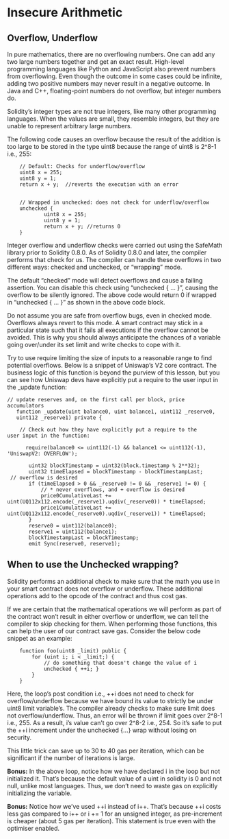 # Insecure Arithmetic

## Overflow, Underflow
In pure mathematics, there are no overflowing numbers. One can add any two large numbers together and get an exact result. High-level programming languages like Python and JavaScript also prevent numbers from overflowing. Even though the outcome in some cases could be infinite, adding two positive numbers may never result in a negative outcome. In Java and C++, floating-point numbers do not overflow, but integer numbers do.

Solidity’s integer types are not true integers, like many other programming languages. When the values are small, they resemble integers, but they are unable to represent arbitrary large numbers.

The following code causes an overflow because the result of the addition is too large to be stored in the type uint8 because the range of uint8 is 2^8-1 i.e., 255:

```solidity
    // Default: Checks for underflow/overflow
    uint8 x = 255;
    uint8 y = 1;
    return x + y;  //reverts the execution with an error
    
    
    // Wrapped in unchecked: does not check for underflow/overflow
    unchecked {
            uint8 x = 255;
            uint8 y = 1;
            return x + y; //returns 0
    }
```

Integer overflow and underflow checks were carried out using the SafeMath library prior to Solidity 0.8.0. As of Solidity 0.8.0 and later, the compiler performs that check for us. The compiler can handle these overflows in two different ways: checked and unchecked, or “wrapping” mode.

The default “checked” mode will detect overflows and cause a failing assertion. You can disable this check using “unchecked { … }”, causing the overflow to be silently ignored. The above code would return 0 if wrapped in “unchecked { … }” as shown in the above code block.

Do not assume you are safe from overflow bugs, even in checked mode. Overflows always revert to this mode. A smart contract may stick in a particular state such that it fails all executions if the overflow cannot be avoided. This is why you should always anticipate the chances of a variable going over/under its set limit and write checks to cope with it. 

Try to use require limiting the size of inputs to a reasonable range to find potential overflows. Below is a snippet of Uniswap’s V2 core contract. The business logic of this function is beyond the purview of this lesson, but you can see how Uniswap devs have explicitly put a require to the user input in the _update function:

```solidity
// update reserves and, on the first call per block, price accumulators
   function _update(uint balance0, uint balance1, uint112 _reserve0, 
   uint112 _reserve1) private {
 
    // Check out how they have explicitly put a require to the 
user input in the function:
 
      require(balance0 <= uint112(-1) && balance1 <= uint112(-1), 
'UniswapV2: OVERFLOW');
 
       uint32 blockTimestamp = uint32(block.timestamp % 2**32);
       uint32 timeElapsed = blockTimestamp - blockTimestampLast; 
 // overflow is desired
       if (timeElapsed > 0 && _reserve0 != 0 && _reserve1 != 0) {
           // * never overflows, and + overflow is desired
           price0CumulativeLast += uint(UQ112x112.encode(_reserve1).uqdiv(_reserve0)) * timeElapsed;
           price1CumulativeLast += uint(UQ112x112.encode(_reserve0).uqdiv(_reserve1)) * timeElapsed;
       }
       reserve0 = uint112(balance0);
       reserve1 = uint112(balance1);
       blockTimestampLast = blockTimestamp;
       emit Sync(reserve0, reserve1);
```

## When to use the Unchecked wrapping?

Solidity performs an additional check to make sure that the math you use in your smart contract does not overflow or underflow. These additional operations add to the opcode of the contract and thus cost gas. 

If we are certain that the mathematical operations we will perform as part of the contract won’t result in either overflow or underflow, we can tell the compiler to skip checking for them. When performing those functions, this can help the user of our contract save gas. Consider the below code snippet as an example:

```solidity
    function foo(uint8 _limit) public {
        for (uint i; i < _limit;) {
            // do something that doesn't change the value of i
            unchecked { ++i; }
        }
    }   
```

Here, the loop’s post condition i.e., ++i does not need to check for overflow/underflow because we have bound its value to strictly be under uint8 limit variable’s. The compiler already checks to make sure limit does not overflow/underflow. Thus, an error will be thrown if limit goes over 2^8-1 i.e., 255. As a result, i’s value can’t go over 2^8-2 i.e., 254. So it’s safe to put the ++i increment under the unchecked {…} wrap without losing on security. 

This little trick can save up to 30 to 40 gas per iteration, which can be significant if the number of iterations is large.

**Bonus:** In the above loop, notice how we have declared i in the loop but not initialized it. That’s because the default value of a uint in solidity is 0 and not null, unlike most languages. Thus, we don’t need to waste gas on explicitly initializing the variable.

**Bonus:** Notice how we’ve used ++i instead of i++. That’s because ++i costs less gas compared to i++ or i += 1 for an unsigned integer, as pre-increment is cheaper (about 5 gas per iteration). This statement is true even with the optimiser enabled.